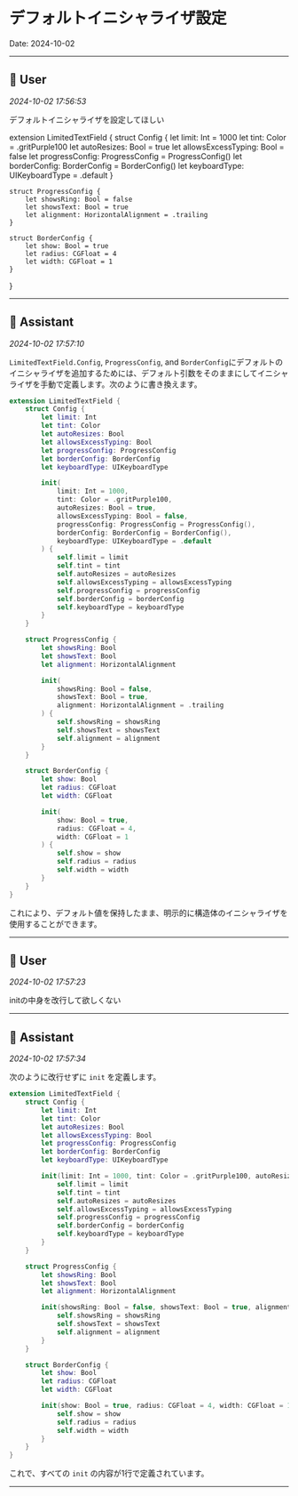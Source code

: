 # デフォルトイニシャライザ設定

Date: 2024-10-02

---

## 👤 User
*2024-10-02 17:56:53*

デフォルトイニシャライザを設定してほしい

extension LimitedTextField {
    struct Config {
        let limit: Int = 1000
        let tint: Color = .gritPurple100
        let autoResizes: Bool = true
        let allowsExcessTyping: Bool = false
        let progressConfig: ProgressConfig = ProgressConfig()
        let borderConfig: BorderConfig = BorderConfig()
        let keyboardType: UIKeyboardType = .default
    }

    struct ProgressConfig {
        let showsRing: Bool = false
        let showsText: Bool = true
        let alignment: HorizontalAlignment = .trailing
    }

    struct BorderConfig {
        let show: Bool = true
        let radius: CGFloat = 4
        let width: CGFloat = 1
    }
}

---

## 🤖 Assistant
*2024-10-02 17:57:10*

`LimitedTextField.Config`, `ProgressConfig`, and `BorderConfig`にデフォルトのイニシャライザを追加するためには、デフォルト引数をそのままにしてイニシャライザを手動で定義します。次のように書き換えます。

```swift
extension LimitedTextField {
    struct Config {
        let limit: Int
        let tint: Color
        let autoResizes: Bool
        let allowsExcessTyping: Bool
        let progressConfig: ProgressConfig
        let borderConfig: BorderConfig
        let keyboardType: UIKeyboardType

        init(
            limit: Int = 1000,
            tint: Color = .gritPurple100,
            autoResizes: Bool = true,
            allowsExcessTyping: Bool = false,
            progressConfig: ProgressConfig = ProgressConfig(),
            borderConfig: BorderConfig = BorderConfig(),
            keyboardType: UIKeyboardType = .default
        ) {
            self.limit = limit
            self.tint = tint
            self.autoResizes = autoResizes
            self.allowsExcessTyping = allowsExcessTyping
            self.progressConfig = progressConfig
            self.borderConfig = borderConfig
            self.keyboardType = keyboardType
        }
    }

    struct ProgressConfig {
        let showsRing: Bool
        let showsText: Bool
        let alignment: HorizontalAlignment

        init(
            showsRing: Bool = false,
            showsText: Bool = true,
            alignment: HorizontalAlignment = .trailing
        ) {
            self.showsRing = showsRing
            self.showsText = showsText
            self.alignment = alignment
        }
    }

    struct BorderConfig {
        let show: Bool
        let radius: CGFloat
        let width: CGFloat

        init(
            show: Bool = true,
            radius: CGFloat = 4,
            width: CGFloat = 1
        ) {
            self.show = show
            self.radius = radius
            self.width = width
        }
    }
}
```

これにより、デフォルト値を保持したまま、明示的に構造体のイニシャライザを使用することができます。

---

## 👤 User
*2024-10-02 17:57:23*

initの中身を改行して欲しくない

---

## 🤖 Assistant
*2024-10-02 17:57:34*

次のように改行せずに `init` を定義します。

```swift
extension LimitedTextField {
    struct Config {
        let limit: Int
        let tint: Color
        let autoResizes: Bool
        let allowsExcessTyping: Bool
        let progressConfig: ProgressConfig
        let borderConfig: BorderConfig
        let keyboardType: UIKeyboardType

        init(limit: Int = 1000, tint: Color = .gritPurple100, autoResizes: Bool = true, allowsExcessTyping: Bool = false, progressConfig: ProgressConfig = ProgressConfig(), borderConfig: BorderConfig = BorderConfig(), keyboardType: UIKeyboardType = .default) {
            self.limit = limit
            self.tint = tint
            self.autoResizes = autoResizes
            self.allowsExcessTyping = allowsExcessTyping
            self.progressConfig = progressConfig
            self.borderConfig = borderConfig
            self.keyboardType = keyboardType
        }
    }

    struct ProgressConfig {
        let showsRing: Bool
        let showsText: Bool
        let alignment: HorizontalAlignment

        init(showsRing: Bool = false, showsText: Bool = true, alignment: HorizontalAlignment = .trailing) {
            self.showsRing = showsRing
            self.showsText = showsText
            self.alignment = alignment
        }
    }

    struct BorderConfig {
        let show: Bool
        let radius: CGFloat
        let width: CGFloat

        init(show: Bool = true, radius: CGFloat = 4, width: CGFloat = 1) {
            self.show = show
            self.radius = radius
            self.width = width
        }
    }
}
```

これで、すべての `init` の内容が1行で定義されています。

---
